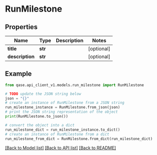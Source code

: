 # RunMilestone


## Properties

Name | Type | Description | Notes
------------ | ------------- | ------------- | -------------
**title** | **str** |  | [optional] 
**description** | **str** |  | [optional] 

## Example

```python
from qase.api_client_v1.models.run_milestone import RunMilestone

# TODO update the JSON string below
json = "{}"
# create an instance of RunMilestone from a JSON string
run_milestone_instance = RunMilestone.from_json(json)
# print the JSON string representation of the object
print(RunMilestone.to_json())

# convert the object into a dict
run_milestone_dict = run_milestone_instance.to_dict()
# create an instance of RunMilestone from a dict
run_milestone_from_dict = RunMilestone.from_dict(run_milestone_dict)
```
[[Back to Model list]](../README.md#documentation-for-models) [[Back to API list]](../README.md#documentation-for-api-endpoints) [[Back to README]](../README.md)



